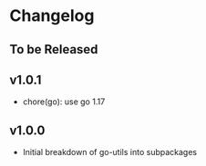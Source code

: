 # Changelog

## To be Released

## v1.0.1

* chore(go): use go 1.17

## v1.0.0

* Initial breakdown of go-utils into subpackages
